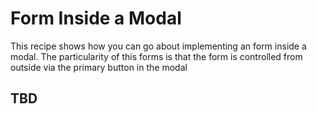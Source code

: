 # Form Inside a Modal

This recipe shows how you can go about implementing an form inside a modal.
The particularity of this forms is that the form is controlled from outside via the primary button in the modal

## TBD
